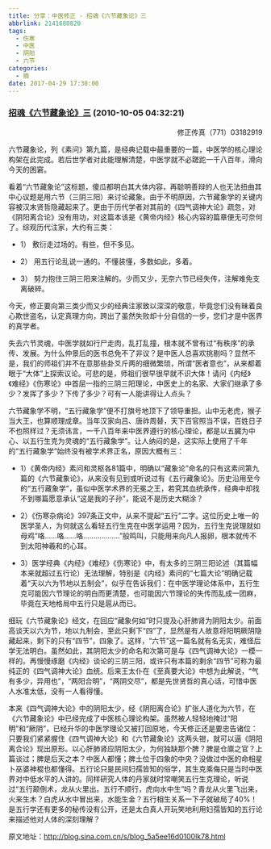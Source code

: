 ```yaml
---
title: 分享：中医修正 - 招魂《六节藏象论》三
abbrlink: 2141680820
tags:
  - 伤寒
  - 中医
  - 阴阳
  - 六节
categories:
  - 摘
date: 2017-04-29 17:30:00
---
```

###  [招魂《六节藏象论》三](http://blog.sina.com.cn/s/blog_5a5ee16d0100lk78.html  "跳转至原文") (2010-10-05 04:32:21)

<p ALIGN="right"><font STYLE="BACKGroUnD-CoLor: #ffffff">修正传真（771）03182919</FONT></P>

六节藏象论，列《素问》第九篇，是经典记载中最重要的一篇，中医学的核心理论构架在此完成。若后世学者对此能理解清楚，中医学就不必蹉跎一千八百年，滑向今天的困窘。

看着“六节藏象论”这标题，傻瓜都明白其大体内容，再聪明善辩的人也无法扭曲其中心议题是用六节（三阴三阳）来讨论藏象。由于不明原因，六节藏象学的关键内容被汉末贤哲隐藏起来了。更由于历代学者对其前的《四气调神大论》疏忽，对《阴阳离合论》没有用功，对这篇本该是《黄帝内经》核心内容的篇章便无可奈何了。综观历代注家，大约有三类：

   * 1）  敷衍走过场的。有些，但不多见。

   * 2）  用五行论乱说一通的。不懂装懂，多数如此，多着。

   * 3）  努力抱住三阴三阳来注解的。少而又少，无奈六节已经失传，注解难免支离破碎。

今天，修正要向第三类少而又少的经典注家致以深深的敬意，毕竟您们没有昧着良心欺世盗名，认定真理方向，跨出了虽然失败却十分自信的一步，您们才是中医界的真学者。

失去六节灵魂，中医学就如行尸走肉，乱打乱撞，根本就不曾有过“有秩序”的承传、发展。为什么仲景后的医书总免不了非议？是中医人总喜欢挑剔吗？显然不是，我们的师祖们并不在意那些卦爻斤两的细微繁琐，所谓“医者意也”，从来都着眼于“大体”上探索议论。可悲的是，师祖们很早很早就不识大体！请问《内经》《难经》《伤寒论》中首屈一指的三阴三阳理论，中医史上的名家、大家们继承了多少？发挥了多少？下传了多少？可有一人能讲得让人点头？

六节藏象学不明，“五行藏象学”便不打旗号地顶下了领导重担。山中无老虎，猴子当大王，也算顺理成章。当年汉家向吕、唐祚周替，天下百官照当不误，百姓日子不也照样过？无须讳言，一千八百年来中医界遵行的核心理论，都是以五臓为中心、以五行生克为灵魂的“五行藏象学”。让人纳闷的是，这实际上使用了千年的“五行藏象学”始终没有被学术界正名，原因大概有三：

   * 1）《黄帝内经》素问和灵枢各81篇中，明确以“藏象论”命名的只有这素问第九篇的《六节藏象论》，从来没有见到或听说过有《五行藏象论》。历史沿用至今的“五行藏象学”，虽似中医学术界的无冕之王，若究其血统承传，经典中却找不到哪篇愿意承认“这是我的子孙”，能说不是历史大糊涂？

   * 2）《伤寒杂病论》397条正文中，从来不提起“五行”二字。这位历史上唯一的医学圣人，为何就这么看轻五行生克在中医学运用？因为，五行生克说理就如母鸡“咯……咯……咯………………”般鸣叫，只能用来向凡人报卵，根本就传不到太阳神羲和的心耳。

   * 3）医学经典《内经》《难经》《伤寒论》中，有太多的三阴三阳论述（其篇幅本来就超过五行论）无法理解，特别是《内经》素问的“七篇大论”明确记载着“天以六为节地以五制会”，似乎在告诉我们：在中医学理论体系中，五行生克可能因六节理论的明白而更清楚，也可能因六节理论的失传而乱成一团麻，毕竟在天地格局中五行只是扈从而已。

细玩《六节藏象论》经文，在回应“藏象何如”时只提及心肝肺肾为阴阳太少。前面高谈天以六为节，地以九制会，至此只剩下“四”了，显然是有人故意将阳明厥阴隐藏起来，剩下的只有“四节”，四象了。这样，“六节”这一篇名就有名无实，难怪后学无法明白。虽然如此，其阴阳太少的命名和次第可是与《四气调神大论》一模一样的。再慢慢琢磨《内经》谈论的三阴三阳，或许只有本篇的剩余“四节”可称为最纯正的《四气调神大论》血统。后来王太仆在《至真要大论》中想为此解说，“气有多少，异用也”，“两阳合明”，“两阴交尽”，都是先世贤哲的真心话，可惜中医人水准太低，没有一人看得懂。

本来《四气调神大论》中的阴阳太少，经《阴阳离合论》扩张人道化为六节，在《六节藏象论》中已经完成了中医核心理论构架。虽然被人轻轻地掩过“阳明”和“厥阴”，已经升华的中医学理论又被打回原地，今天修正还是要忠告诸位：只要我们紧紧握住《四气调神大论》和《六节藏象论》这两头钳，就可以逼《阴阳离合论》现出原形。以心肝肺肾应阴阳太少，为何独缺那个脾？脾是仓廪之官？上篇谈过；脾是后天之本？中医人都懂；脾土位于四象的中央？没做过中医的命相星卜巫婆神棍也都懂得。五行论只是民间妇孺皆知的俗学，其生克乘侮只是当时中医界对中低水平的人讲的。同样研究人体的丹家就时常嘲笑五行生克理论，听说过“五行颠倒术，龙从火里出。五行不顺行，虎向水中生”吗？青龙从火里飞出来，火来生木？白虎从水中冒出来，水能生金？五行相生关系一下子就破局了40%！是五行学还有更多的秘传没有公开，还是太白真人开玩笑地利用妇孺皆知的五行论来描述他对人体的深刻理解？


原文地址：http://blog.sina.com.cn/s/blog_5a5ee16d0100lk78.html